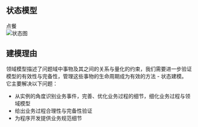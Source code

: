 ## 状态模型
点餐  
![状态图](https://github.com/sysu-badass/Dashboard/blob/master/Documents/Requirement-specification/State-Model/state_diagram.png)  
## 建模理由
领域模型描述了问题域中事物及其之间的关系与量化的约束，我们需要进一步验证模型的有效性与完备性，管理这些事物的生命周期成为有效的方法 - 状态建模。它主要解决以下问题：

* 从实例的角度识别业务事件，完善、优化业务过程的细节，细化业务过程与领域模型
* 给出业务过程合理性与完备性验证
* 为程序开发提供业务规范细节
